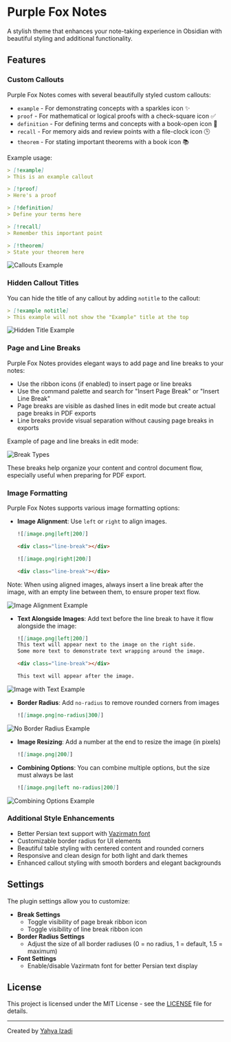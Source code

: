 # Purple Fox Notes

A stylish theme that enhances your note-taking experience in Obsidian with beautiful styling and additional functionality.

## Features

### Custom Callouts

Purple Fox Notes comes with several beautifully styled custom callouts:

- `example` - For demonstrating concepts with a sparkles icon ✨
- `proof` - For mathematical or logical proofs with a check-square icon ✅
- `definition` - For defining terms and concepts with a book-open icon 📖
- `recall` - For memory aids and review points with a file-clock icon 🕒
- `theorem` - For stating important theorems with a book icon 📚

Example usage:
```md
> [!example]
> This is an example callout

> [!proof]
> Here's a proof

> [!definition]
> Define your terms here

> [!recall]
> Remember this important point

> [!theorem]
> State your theorem here
```

![Callouts Example](./docs/screenshots/callouts-example.png)


### Hidden Callout Titles

You can hide the title of any callout by adding `notitle` to the callout:

```md
> [!example notitle]
> This example will not show the "Example" title at the top
```

![Hidden Title Example](./docs/screenshots/notitle-example.png)

### Page and Line Breaks

Purple Fox Notes provides elegant ways to add page and line breaks to your notes:

- Use the ribbon icons (if enabled) to insert page or line breaks
- Use the command palette and search for "Insert Page Break" or "Insert Line Break"
- Page breaks are visible as dashed lines in edit mode but create actual page breaks in PDF exports
- Line breaks provide visual separation without causing page breaks in exports

Example of page and line breaks in edit mode:

![Break Types](./docs/screenshots/break.png)

These breaks help organize your content and control document flow, especially useful when preparing for PDF export.

### Image Formatting

Purple Fox Notes supports various image formatting options:

- **Image Alignment**: Use `left` or `right` to align images.
    ```md
    ![[image.png|left|200]]

    <div class="line-break"></div>
    
    ![[image.png|right|200]]

    <div class="line-break"></div>
    ```

Note: When using aligned images, always insert a line break after the image, with an empty line between them, to ensure proper text flow.

![Image Alignment Example](./docs/screenshots/image-align.png)

- **Text Alongside Images**: Add text before the line break to have it flow alongside the image:
    ```md
    ![[image.png|left|200]]
    This text will appear next to the image on the right side.
    Some more text to demonstrate text wrapping around the image.

    <div class="line-break"></div>
    
    This text will appear after the image.
    ```

![Image with Text Example](./docs/screenshots/alongside-image.png)


- **Border Radius**: Add `no-radius` to remove rounded corners from images
  ```md
  ![[image.png|no-radius|300]]
  ```
![No Border Radius Example](./docs/screenshots/no-radius.png)

- **Image Resizing**: Add a number at the end to resize the image (in pixels)
  ```md
  ![[image.png|200]]
  ```

- **Combining Options**: You can combine multiple options, but the size must always be last
  ```md
  ![[image.png|left no-radius|200]]
  ```
![Combining Options Example](./docs/screenshots/combining.png)

### Additional Style Enhancements
- Better Persian text support with [Vazirmatn font](https://github.com/rastikerdar/vazirmatn)
- Customizable border radius for UI elements
- Beautiful table styling with centered content and rounded corners
- Responsive and clean design for both light and dark themes
- Enhanced callout styling with smooth borders and elegant backgrounds

## Settings

The plugin settings allow you to customize:

- **Break Settings**
  - Toggle visibility of page break ribbon icon
  - Toggle visibility of line break ribbon icon
- **Border Radius Settings**
  - Adjust the size of all border radiuses (0 = no radius, 1 = default, 1.5 = maximum)
- **Font Settings**
  - Enable/disable Vazirmatn font for better Persian text display

## License

This project is licensed under the MIT License - see the [LICENSE](LICENSE) file for details.

---

Created by [Yahya Izadi](https://github.com/yahaiz)
